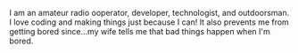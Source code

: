 I am an amateur radio ooperator, developer, technologist, and outdoorsman.  I love coding and making things just because I can!  It also prevents me from getting bored since...my wife tells me that bad things happen when I'm bored.

<!---
n8jja/n8jja is a ✨ special ✨ repository because its `README.md` (this file) appears on your GitHub profile.
You can click the Preview link to take a look at your changes.
--->
